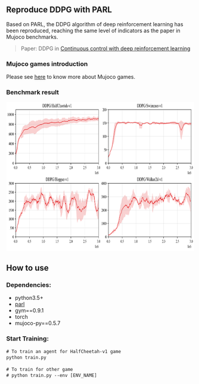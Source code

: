 ## Reproduce DDPG with PARL
Based on PARL, the DDPG algorithm of deep reinforcement learning has been reproduced, reaching the same level of indicators as the paper in Mujoco benchmarks.

> Paper: DDPG in [Continuous control with deep reinforcement learning](https://arxiv.org/abs/1509.02971)

### Mujoco games introduction
Please see [here](https://github.com/openai/mujoco-py) to know more about Mujoco games.

### Benchmark result

<img src=".benchmark/DDPG_results.png" width = "800" height ="400" alt="DDPG_results"/>

## How to use
### Dependencies:
+ python3.5+
+ [parl](https://github.com/PaddlePaddle/PARL)
+ gym==0.9.1
+ torch
+ mujoco-py==0.5.7

### Start Training:
```
# To train an agent for HalfCheetah-v1 game
python train.py

# To train for other game
# python train.py --env [ENV_NAME]
